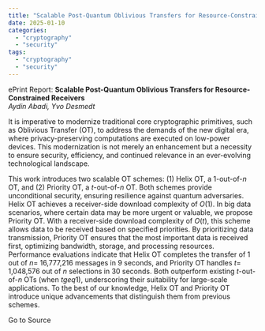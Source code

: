 ```yaml
---
title: "Scalable Post-Quantum Oblivious Transfers for Resource-Constrained Receivers"
date: 2025-01-10
categories: 
  - "cryptography"
  - "security"
tags: 
  - "cryptography"
  - "security"
---
```


ePrint Report: **Scalable Post-Quantum Oblivious Transfers for Resource-Constrained Receivers**  
_Aydin Abadi, Yvo Desmedt_

It is imperative to modernize traditional core cryptographic primitives, such as Oblivious Transfer (OT), to address the demands of the new digital era, where privacy-preserving computations are executed on low-power devices. This modernization is not merely an enhancement but a necessity to ensure security, efficiency, and continued relevance in an ever-evolving technological landscape.  
  
This work introduces two scalable OT schemes: (1) Helix OT, a $1$-out-of-$n$ OT, and (2) Priority OT, a $t$-out-of-$n$ OT. Both schemes provide unconditional security, ensuring resilience against quantum adversaries. Helix OT achieves a receiver-side download complexity of $O(1)$. In big data scenarios, where certain data may be more urgent or valuable, we propose Priority OT. With a receiver-side download complexity of $O(t)$, this scheme allows data to be received based on specified priorities. By prioritizing data transmission, Priority OT ensures that the most important data is received first, optimizing bandwidth, storage, and processing resources. Performance evaluations indicate that Helix OT completes the transfer of 1 out of $n=$ 16,777,216 messages in 9 seconds, and Priority OT handles $t=$ 1,048,576 out of $n$ selections in 30 seconds. Both outperform existing $t$-out-of-$n$ OTs (when $tgeq 1$), underscoring their suitability for large-scale applications. To the best of our knowledge, Helix OT and Priority OT introduce unique advancements that distinguish them from previous schemes.

Go to Source
